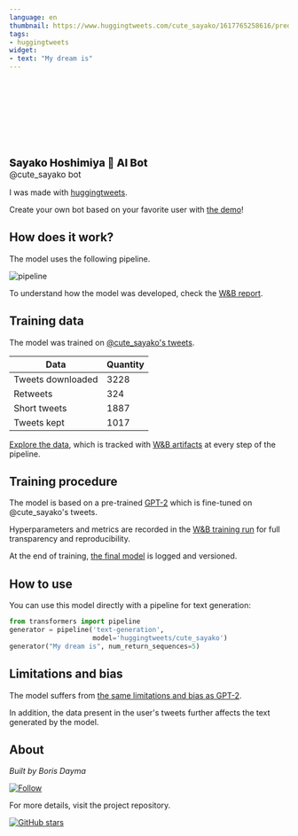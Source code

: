```yaml
---
language: en
thumbnail: https://www.huggingtweets.com/cute_sayako/1617765258616/predictions.png
tags:
- huggingtweets
widget:
- text: "My dream is"
---
```


<div>
<div style="width: 132px; height:132px; border-radius: 50%; background-size: cover; background-image: url('https://pbs.twimg.com/profile_images/1342492565560430593/Ntm4IL-T_400x400.jpg')">
</div>
<div style="margin-top: 8px; font-size: 19px; font-weight: 800">Sayako Hoshimiya 🤖 AI Bot </div>
<div style="font-size: 15px">@cute_sayako bot</div>
</div>

I was made with [huggingtweets](https://github.com/borisdayma/huggingtweets).

Create your own bot based on your favorite user with [the demo](https://colab.research.google.com/github/borisdayma/huggingtweets/blob/master/huggingtweets-demo.ipynb)!

## How does it work?

The model uses the following pipeline.

![pipeline](https://github.com/borisdayma/huggingtweets/blob/master/img/pipeline.png?raw=true)

To understand how the model was developed, check the [W&B report](https://wandb.ai/wandb/huggingtweets/reports/HuggingTweets-Train-a-Model-to-Generate-Tweets--VmlldzoxMTY5MjI).

## Training data

The model was trained on [@cute_sayako's tweets](https://twitter.com/cute_sayako).

| Data | Quantity |
| --- | --- |
| Tweets downloaded | 3228 |
| Retweets | 324 |
| Short tweets | 1887 |
| Tweets kept | 1017 |

[Explore the data](https://wandb.ai/wandb/huggingtweets/runs/3cfs9mn2/artifacts), which is tracked with [W&B artifacts](https://docs.wandb.com/artifacts) at every step of the pipeline.

## Training procedure

The model is based on a pre-trained [GPT-2](https://huggingface.co/gpt2) which is fine-tuned on @cute_sayako's tweets.

Hyperparameters and metrics are recorded in the [W&B training run](https://wandb.ai/wandb/huggingtweets/runs/1esq77ko) for full transparency and reproducibility.

At the end of training, [the final model](https://wandb.ai/wandb/huggingtweets/runs/1esq77ko/artifacts) is logged and versioned.

## How to use

You can use this model directly with a pipeline for text generation:

```python
from transformers import pipeline
generator = pipeline('text-generation',
                     model='huggingtweets/cute_sayako')
generator("My dream is", num_return_sequences=5)
```

## Limitations and bias

The model suffers from [the same limitations and bias as GPT-2](https://huggingface.co/gpt2#limitations-and-bias).

In addition, the data present in the user's tweets further affects the text generated by the model.

## About

*Built by Boris Dayma*

[![Follow](https://img.shields.io/twitter/follow/borisdayma?style=social)](https://twitter.com/intent/follow?screen_name=borisdayma)

For more details, visit the project repository.

[![GitHub stars](https://img.shields.io/github/stars/borisdayma/huggingtweets?style=social)](https://github.com/borisdayma/huggingtweets)
